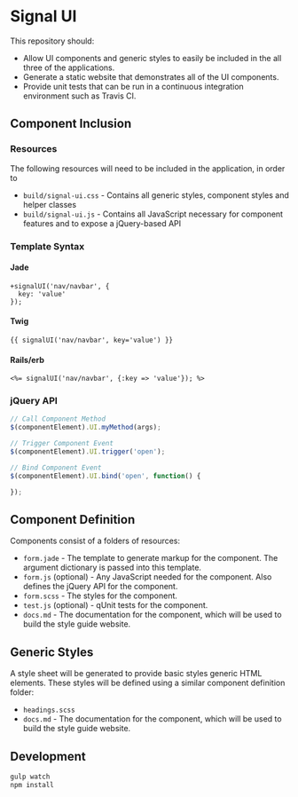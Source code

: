Signal UI
=========

This repository should:

- Allow UI components and generic styles to easily be included in the all three of the applications.
- Generate a static website that demonstrates all of the UI components.
- Provide unit tests that can be run in a continuous integration environment such as Travis CI.

Component Inclusion
-------------------

### Resources

The following resources will need to be included in the application, in order to

- `build/signal-ui.css` - Contains all generic styles, component styles and helper classes
- `build/signal-ui.js` - Contains all JavaScript necessary for component features and to expose a jQuery-based API

### Template Syntax

#### Jade

```Jade
+signalUI('nav/navbar', {
  key: 'value'
});
```

#### Twig

```Twig
{{ signalUI('nav/navbar', key='value') }}
```

#### Rails/erb

```erb
<%= signalUI('nav/navbar', {:key => 'value'}); %>
```

### jQuery API

```javascript
// Call Component Method
$(componentElement).UI.myMethod(args);

// Trigger Component Event
$(componentElement).UI.trigger('open');

// Bind Component Event
$(componentElement).UI.bind('open', function() {

});
```

Component Definition
--------------------

Components consist of a folders of resources:

- `form.jade`  - The template to generate markup for the component. The argument dictionary is passed into this template.
- `form.js` (optional) - Any JavaScript needed for the component. Also defines the jQuery API for the component.
- `form.scss` - The styles for the component.
- `test.js` (optional) - qUnit tests for the component.
- `docs.md` - The documentation for the component, which will be used to build the style guide website.

Generic Styles
--------------

A style sheet will be generated to provide basic styles generic HTML elements.  These styles will be defined using a similar component definition folder:

- `headings.scss`
- `docs.md` - The documentation for the component, which will be used to build the style guide website.

Development
-----------

```bash
gulp watch
npm install
```
